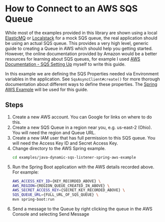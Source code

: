 # How to Connect to an AWS SQS Queue
While most of the examples provided in this library are shown using a local [ElasticMQ](https://github.com/adamw/elasticmq) or
[Localstack](https://github.com/localstack/localstack) for a mock SQS queue, the real application should be using an actual SQS queue. This provides a very
high level, generic guide to creating a Queue in AWS which should help you getting started. However, the online documentation provided by Amazon would be a
better resources for learning about SQS queues, for example I used
[AWS Documentation - SQS Setting Up](https://docs.aws.amazon.com/AWSSimpleQueueService/latest/SQSDeveloperGuide/sqs-setting-up.html) myself to
write this guide.

In this example we are defining the SQS Properties needed via Environment variables in the application. See `SqsAsyncClient#create()` for more thorough
documentation about different ways to define these properties. The [Spring AWS Example](../../examples/spring-aws-example) will be
used for this guide.

## Steps
1. Create a new AWS account. You can Google for links on where to do this.
1. Create a new SQS Queue in a region near you, e.g. us-east-2 (Ohio). You will need the region and Queue URL.
1. Create a new IAM user that has full permission to this SQS queue. You will need the Access Key ID and Secret Access Key.
1. Change directory to the AWS Spring example.
    ```bash
    cd examples/java-dynamic-sqs-listener-spring-aws-example
    ```
1. Run the Spring Boot application with the AWS details recorded above. For example:
    ```bash
    AWS_ACCESS_KEY_ID={KEY_RECORDED_ABOVE} \
    AWS_REGION={REGION_QUEUE_CREATED_IN_ABOVE} \
    AWS_SECRET_ACCESS_KEY={SECRET_KEY_RECORDED_ABOVE} \
    SQS_QUEUE_URL={FULL_URL_OF_SQS_QUEUE} \
    mvn spring-boot:run
    ```
1. Send a message to the Queue by right clicking the queue in the AWS Console and selecting Send Message
